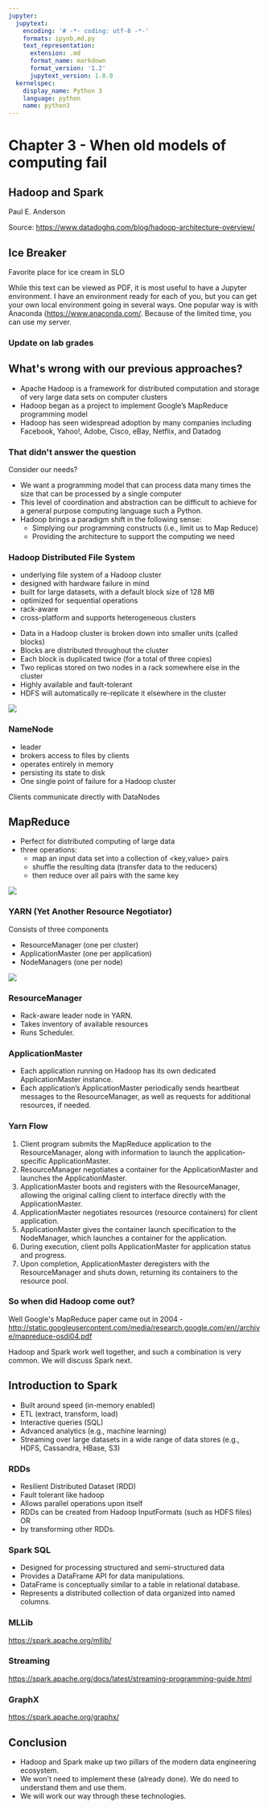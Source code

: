 ```yaml
---
jupyter:
  jupytext:
    encoding: '# -*- coding: utf-8 -*-'
    formats: ipynb,md,py
    text_representation:
      extension: .md
      format_name: markdown
      format_version: '1.2'
      jupytext_version: 1.8.0
  kernelspec:
    display_name: Python 3
    language: python
    name: python3
---
```


<!-- #region slideshow={"slide_type": "slide"} hideCode=false hidePrompt=false -->
# Chapter 3 - When old models of computing fail

## Hadoop and Spark

Paul E. Anderson

Source: https://www.datadoghq.com/blog/hadoop-architecture-overview/
<!-- #endregion -->

<!-- #region slideshow={"slide_type": "subslide"} -->
## Ice Breaker

Favorite place for ice cream in SLO
<!-- #endregion -->

<!-- #region slideshow={"slide_type": "subslide"} -->
While this text can be viewed as PDF, it is most useful to have a Jupyter environment. I have an environment ready for each of you, but you can get your own local environment going in several ways. One popular way is with Anaconda (<a href="https://www.anaconda.com/">https://www.anaconda.com/</a>. Because of the limited time, you can use my server.
<!-- #endregion -->

<!-- #region slideshow={"slide_type": "subslide"} -->
### Update on lab grades
<!-- #endregion -->

<!-- #region slideshow={"slide_type": "slide"} -->
## What's wrong with our previous approaches?
* Apache Hadoop is a framework for distributed computation and storage of very large data sets on computer clusters
* Hadoop began as a project to implement Google’s MapReduce programming model
* Hadoop has seen widespread adoption by many companies including Facebook, Yahoo!, Adobe, Cisco, eBay, Netflix, and Datadog
<!-- #endregion -->

<!-- #region slideshow={"slide_type": "subslide"} -->
### That didn't answer the question
Consider our needs?
* We want a programming model that can process data many times the size that can be processed by a single computer
* This level of coordination and abstraction can be difficult to achieve for a general purpose computing language such a Python. 
* Hadoop brings a paradigm shift in the following sense:
    * Simplying our programming constructs (i.e., limit us to Map Reduce)
    * Providing the architecture to support the computing we need
<!-- #endregion -->

<!-- #region slideshow={"slide_type": "subslide"} -->
### Hadoop Distributed File System
* underlying file system of a Hadoop cluster
* designed with hardware failure in mind
* built for large datasets, with a default block size of 128 MB
* optimized for sequential operations
* rack-aware
* cross-platform and supports heterogeneous clusters
<!-- #endregion -->

<!-- #region slideshow={"slide_type": "subslide"} -->
* Data in a Hadoop cluster is broken down into smaller units (called blocks) 
* Blocks are distributed throughout the cluster
* Each block is duplicated twice (for a total of three copies) 
* Two replicas stored on two nodes in a rack somewhere else in the cluster
* Highly available and fault-tolerant
* HDFS will automatically re-replicate it elsewhere in the cluster
<!-- #endregion -->

<!-- #region slideshow={"slide_type": "subslide"} -->
<img src="https://imgix.datadoghq.com/img/blog/hadoop-architecture-overview/hadoop-architecture-diagram3.png?auto=format&fit=max&w=847">
<!-- #endregion -->

<!-- #region slideshow={"slide_type": "subslide"} -->
### NameNode
* leader
* brokers access to files by clients
* operates entirely in memory
* persisting its state to disk
* One single point of failure for a Hadoop cluster

Clients communicate directly with DataNodes
<!-- #endregion -->

<!-- #region slideshow={"slide_type": "subslide"} -->
## MapReduce
* Perfect for distributed computing of large data
* three operations: 
    * map an input data set into a collection of <key,value> pairs
    * shuffle the resulting data (transfer data to the reducers)
    * then reduce over all pairs with the same key
<!-- #endregion -->

<!-- #region slideshow={"slide_type": "subslide"} -->
<img src="https://imgix.datadoghq.com/img/blog/hadoop-architecture-overview/hadoop-architecture-diagram1-3.png?auto=format&fit=max&w=847">
<!-- #endregion -->

<!-- #region slideshow={"slide_type": "subslide"} -->
### YARN (Yet Another Resource Negotiator)
Consists of three components
* ResourceManager (one per cluster)
* ApplicationMaster (one per application)
* NodeManagers (one per node)
<!-- #endregion -->

<!-- #region slideshow={"slide_type": "subslide"} -->
<img src="https://imgix.datadoghq.com/img/blog/hadoop-architecture-overview/hadoop-architecture-diagram8.png?auto=format&fit=max&w=847">
<!-- #endregion -->

<!-- #region slideshow={"slide_type": "subslide"} -->
### ResourceManager
* Rack-aware leader node in YARN. 
* Takes inventory of available resources
* Runs Scheduler.


<!-- #endregion -->

<!-- #region slideshow={"slide_type": "subslide"} -->
### ApplicationMaster
* Each application running on Hadoop has its own dedicated ApplicationMaster instance. 
* Each application’s ApplicationMaster periodically sends heartbeat messages to the ResourceManager, as well as requests for additional resources, if needed. 
<!-- #endregion -->

<!-- #region slideshow={"slide_type": "subslide"} -->
### Yarn Flow
1. Client program submits the MapReduce application to the ResourceManager, along with information to launch the application-specific ApplicationMaster.
2. ResourceManager negotiates a container for the ApplicationMaster and launches the ApplicationMaster.
3. ApplicationMaster boots and registers with the ResourceManager, allowing the original calling client to interface directly with the ApplicationMaster.
4. ApplicationMaster negotiates resources (resource containers) for client application.
5. ApplicationMaster gives the container launch specification to the NodeManager, which launches a container for the application.
6. During execution, client polls ApplicationMaster for application status and progress.
7. Upon completion, ApplicationMaster deregisters with the ResourceManager and shuts down, returning its containers to the resource pool.

<!-- #endregion -->

<!-- #region slideshow={"slide_type": "subslide"} -->
### So when did Hadoop come out?
Well Google's MapReduce paper came out in 2004 - http://static.googleusercontent.com/media/research.google.com/en//archive/mapreduce-osdi04.pdf

Hadoop and Spark work well together, and such a combination is very common. We will discuss Spark next.
<!-- #endregion -->

<!-- #region slideshow={"slide_type": "slide"} -->
## Introduction to Spark
* Built around speed (in-memory enabled)
* ETL (extract, transform, load)
* Interactive queries (SQL)
* Advanced analytics (e.g., machine learning)
* Streaming over large datasets in a wide range of data stores (e.g., HDFS, Cassandra, HBase, S3)
<!-- #endregion -->

<!-- #region slideshow={"slide_type": "subslide"} -->
### RDDs
* Resilient Distributed Dataset (RDD)
* Fault tolerant like hadoop
* Allows parallel operations upon itself
* RDDs can be created from Hadoop InputFormats (such as HDFS files) OR
* by transforming other RDDs.
<!-- #endregion -->

### Spark SQL
* Designed for processing structured and semi-structured data
* Provides a DataFrame API for data manipulations. 
* DataFrame is conceptually similar to a table in relational database.
* Represents a distributed collection of data organized into named columns. 

<!-- #region slideshow={"slide_type": "subslide"} -->
### MLLib
<a href="https://spark.apache.org/mllib/">https://spark.apache.org/mllib/</a>
<!-- #endregion -->

<!-- #region slideshow={"slide_type": "subslide"} -->
### Streaming
<a href="https://spark.apache.org/docs/latest/streaming-programming-guide.html">https://spark.apache.org/docs/latest/streaming-programming-guide.html</a>
<!-- #endregion -->

<!-- #region slideshow={"slide_type": "subslide"} -->
### GraphX
<a href="https://spark.apache.org/graphx/">https://spark.apache.org/graphx/</a>
<!-- #endregion -->

<!-- #region slideshow={"slide_type": "subslide"} -->
## Conclusion
* Hadoop and Spark make up two pillars of the modern data engineering ecosystem. 
* We won't need to implement these (already done). We do need to understand them and use them.
* We will work our way through these technologies.
<!-- #endregion -->

```python

```
